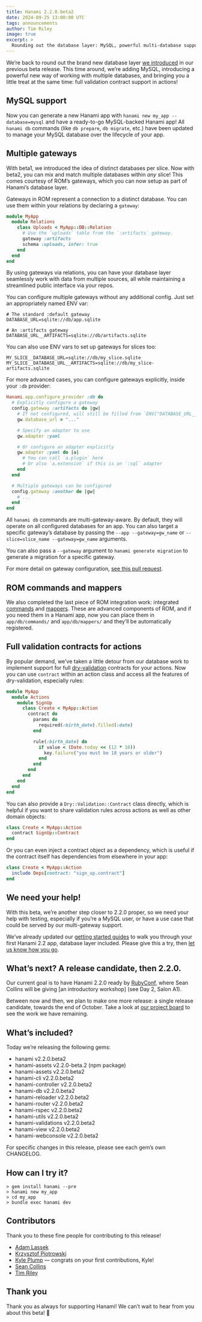 ```yaml
---
title: Hanami 2.2.0.beta2
date: 2024-09-25 13:00:00 UTC
tags: announcements
author: Tim Riley
image: true
excerpt: >
  Rounding out the database layer: MySQL, powerful multi-database support, plus full contracts in actions
---
```


We’re back to round out the brand new database layer [we introduced](/blog/2024/07/16/hanami-220beta1/) in our previous beta release. This time around, we’re adding MySQL, introducing a powerful new way of working with multiple databases, and bringing you a little treat at the same time: full validation contract support in actions!

## MySQL support

Now you can generate a new Hanami app with `hanami new my_app --database=mysql` and have a ready-to-go MySQL-backed Hanami app! All `hanami db` commands (like `db prepare`, `db migrate`, etc.) have been updated to manage your MySQL database over the lifecycle of your app.

## Multiple gateways

With beta1, we introduced the idea of distinct databases per slice. Now with beta2, you can mix and match multiple databases within _any_ slice! This comes courtesy of ROM’s gateways, which you can now setup as part of Hanami’s database layer.

Gateways in ROM represent a connection to a distinct database. You can use them within your relations by declaring a `gateway`:

```ruby
module MyApp
  module Relations
    class Uploads < MyApp::DB::Relation
      # Use the `uploads` table from the `:artifacts` gateway.
      gateway :artifacts
      schema :uploads, infer: true
    end
  end
end
```

By using gateways via relations, you can have your database layer seamlessly work with data from multiple sources, all while maintaining a streamlined public interface via your repos.

You can configure multiple gateways without any additional config. Just set an appropriately named ENV var:

```
# The standard :default gateway
DATABASE_URL=sqlite://db/app.sqlite

# An :artifacts gateway
DATABASE_URL__ARTIFACTS=sqlite://db/artifacts.sqlite
```

You can also use ENV vars to set up gateways for slices too:

```
MY_SLICE__DATABASE_URL=sqlite://db/my_slice.sqlite
MY_SLICE__DATABASE_URL__ARTIFACTS=sqlite://db/my_slice-artifacts.sqlite
```

For more advanced cases, you can configure gateways explicitly, inside your `:db` provider:

```ruby
Hanami.app.configure_provider :db do
  # Explicitly configure a gateway
  config.gateway :artifacts do |gw|
    # If not configured, will still be filled from `ENV["DATABASE_URL__ARTIFACTS"]`
    gw.database_url = "..."

    # Specify an adapter to use
    gw.adapter :yaml

    # Or configure an adapter explicitly
    gw.adapter :yaml do |a|
      # You can call `a.plugin` here
      # Or also `a.extension` if this is an `:sql` adapter
    end
  end

  # Multiple gateways can be configured
  config.gateway :another do |gw|
    # ...
  end
end
```

All `hanami db` commands are multi-gateway-aware. By default, they will operate on all configured databases for an app. You can also target a specific gateway’s database by passing the `--app --gateway=gw_name` or `--slice=slice_name --gateway=gw_name` arguments.

You can also pass a `--gateway` argument to `hanami generate migration` to generate a migration for a specific gateway.

For more detail on gateway configuration, [see this pull request](https://github.com/hanami/hanami/pull/1452).

## ROM commands and mappers

We also completed the last piece of ROM integration work: integrated [commands](https://rom-rb.org/learn/core/5.2/commands/) and [mappers](https://rom-rb.org/learn/core/5.2/mappers/). These are advanced components of ROM, and if you need them in a Hanami app, now you can place them in `app/db/commands/` and `app/db/mappers/` and they’ll be automatically registered.

## Full validation contracts for actions

By popular demand, we’ve taken a little detour from our database work to implement support for full [dry-validation](http://dry-rb.org/gems/dry-validation/) contracts for your actions. Now you can use `contract` within an action class and access all the features of dry-validation, especially rules:

```ruby
module MyApp
  module Actions
    module SignUp
      class Create < MyApp::Action
        contract do
          params do
            required(:birth_date).filled(:date)
          end

          rule(:birth_date) do
            if value < (Date.today << (12 * 18))
              key.failure("you must be 18 years or older")
            end
          end
        end
      end
    end
  end
end
```

You can also provide a `Dry::Validation::Contract` class directly, which is helpful if you want to share validation rules across actions as well as other domain objects:

```ruby
class Create < MyApp::Action
  contract SignUp::Contract
end
```

Or you can even inject a contract object as a dependency, which is useful if the contract itself has dependencies from elsewhere in your app:

```ruby
class Create < MyApp::Action
  include Deps[contract: "sign_up.contract"]
end
```

## We need your help!

With this beta, we’re another step closer to 2.2.0 proper, so we need your help with testing, especially if you’re a MySQL user, or have a use case that could be served by our multi-gateway support.

We’ve already updated our [getting started guides](https://guides.hanamirb.org/v2.2/introduction/getting-started/) to walk you through your first Hanami 2.2 app, database layer included. Please give this a try, then [let us know how you go](https://discourse.hanamirb.org).

## What’s next? A release candidate, then 2.2.0.

Our current goal is to have Hanami 2.2.0 ready by [RubyConf](https://rubyconf.org), where Sean Collins will be giving [an introductory workshop] (see Day 2, Salon A1).

Between now and then, we plan to make one more release: a single release candidate, towards the end of October. Take a look at [our project board](https://github.com/orgs/hanami/projects/6/views/1) to see the work we have remaining.

## What’s included?

Today we’re releasing the following gems:

- hanami v2.2.0.beta2
- hanami-assets v2.2.0-beta.2 (npm package)
- hanami-assets v2.2.0.beta2
- hanami-cli v2.2.0.beta2
- hanami-controller v2.2.0.beta2
- hanami-db v2.2.0.beta2
- hanami-reloader v2.2.0.beta2
- hanami-router v2.2.0.beta2
- hanami-rspec v2.2.0.beta2
- hanami-utils v2.2.0.beta2
- hanami-validations v2.2.0.beta2
- hanami-view v2.2.0.beta2
- hanami-webconsole v2.2.0.beta2

For specific changes in this release, please see each gem’s own CHANGELOG.

## How can I try it?

```shell
> gem install hanami --pre
> hanami new my_app
> cd my_app
> bundle exec hanami dev
```

## Contributors

Thank you to these fine people for contributing to this release!

- [Adam Lassek](https://github.com/alassek)
- [Krzysztof Piotrowski](https://github.com/krzykamil)
- [Kyle Plump](https://github.com/kyleplump) — congrats on your first contributions, Kyle!
- [Sean Collins](https://github.com/cllns)
- [Tim Riley](https://github.com/timriley)

## Thank you

Thank you as always for supporting Hanami! We can’t wait to hear from you about this beta! 🌸
